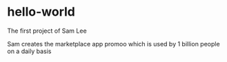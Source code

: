 # hello-world
The first project of Sam Lee

Sam creates the marketplace app promoo which is used by 1 billion people on a daily basis
